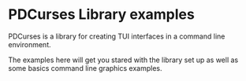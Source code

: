 # PDCurses Library examples

PDCurses is a library for creating TUI interfaces in a command line environment.  

The examples here will get you stared with the library set up as well as some basics command line graphics examples.  
